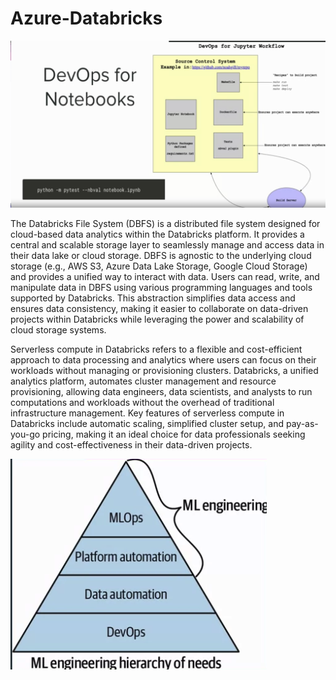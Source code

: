 # Azure-Databricks

![DevOps for Notebooks](https://github.com/isadays/Azure-Databricks/blob/main/Screenshot%202024-05-24%20at%2010.54.02.png)


The Databricks File System (DBFS) is a distributed file system designed for cloud-based data analytics within the Databricks platform. It provides a central and scalable storage layer to seamlessly manage and access data in their data lake or cloud storage. DBFS is agnostic to the underlying cloud storage (e.g., AWS S3, Azure Data Lake Storage, Google Cloud Storage) and provides a unified way to interact with data. Users can read, write, and manipulate data in DBFS using various programming languages and tools supported by Databricks. This abstraction simplifies data access and ensures data consistency, making it easier to collaborate on data-driven projects within Databricks while leveraging the power and scalability of cloud storage systems.


Serverless compute in Databricks refers to a flexible and cost-efficient approach to data processing and analytics where users can focus on their workloads without managing or provisioning clusters. Databricks, a unified analytics platform, automates cluster management and resource provisioning, allowing data engineers, data scientists, and analysts to run computations and workloads without the overhead of traditional infrastructure management. Key features of serverless compute in Databricks include automatic scaling, simplified cluster setup, and pay-as-you-go pricing, making it an ideal choice for data professionals seeking agility and cost-effectiveness in their data-driven projects.


![DevOps for Notebooks](https://github.com/isadays/Azure-Databricks/blob/main/Screenshot%202024-05-24%20at%2012.27.04.png)
